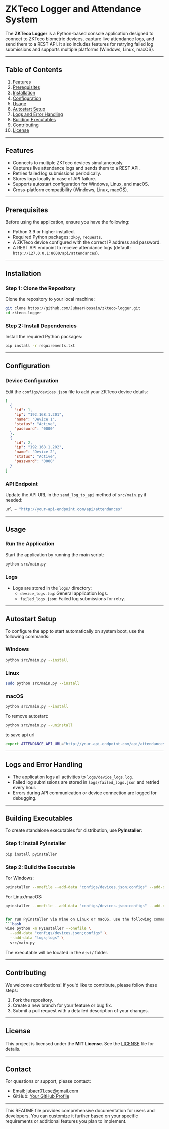 # ZKTeco Logger and Attendance System

The **ZKTeco Logger** is a Python-based console application designed to connect to ZKTeco biometric devices, capture live attendance logs, and send them to a REST API. It also includes features for retrying failed log submissions and supports multiple platforms (Windows, Linux, macOS).

---

## Table of Contents

1. [Features](#features)
2. [Prerequisites](#prerequisites)
3. [Installation](#installation)
4. [Configuration](#configuration)
5. [Usage](#usage)
6. [Autostart Setup](#autostart-setup)
7. [Logs and Error Handling](#logs-and-error-handling)
8. [Building Executables](#building-executables)
9. [Contributing](#contributing)
10. [License](#license)

---

## Features

- Connects to multiple ZKTeco devices simultaneously.
- Captures live attendance logs and sends them to a REST API.
- Retries failed log submissions periodically.
- Stores logs locally in case of API failure.
- Supports autostart configuration for Windows, Linux, and macOS.
- Cross-platform compatibility (Windows, Linux, macOS).

---

## Prerequisites

Before using the application, ensure you have the following:

- Python 3.9 or higher installed.
- Required Python packages: `zkpy`, `requests`.
- A ZKTeco device configured with the correct IP address and password.
- A REST API endpoint to receive attendance logs (default: `http://127.0.0.1:8000/api/attendances`).

---

## Installation

### Step 1: Clone the Repository

Clone the repository to your local machine:

```bash
git clone https://github.com/JubaerHossain/zkteco-logger.git
cd zkteco-logger
```

### Step 2: Install Dependencies

Install the required Python packages:

```bash
pip install -r requirements.txt
```

---

## Configuration

### Device Configuration

Edit the `configs/devices.json` file to add your ZKTeco device details:

```json
[
  {
    "id": 1,
    "ip": "192.168.1.201",
    "name": "Device 1",
    "status": "Active",
    "password": "0000"
  },
  {
    "id": 2,
    "ip": "192.168.1.202",
    "name": "Device 2",
    "status": "Active",
    "password": "0000"
  }
]
```

### API Endpoint

Update the API URL in the `send_log_to_api` method of `src/main.py` if needed:

```python
url = "http://your-api-endpoint.com/api/attendances"
```

---

## Usage

### Run the Application

Start the application by running the main script:

```bash
python src/main.py
```

### Logs

- Logs are stored in the `logs/` directory:
  - `device_logs.log`: General application logs.
  - `failed_logs.json`: Failed log submissions for retry.

---

## Autostart Setup

To configure the app to start automatically on system boot, use the following commands:

### Windows

```bash
python src/main.py --install
```

### Linux

```bash
sudo python src/main.py --install
```

### macOS

```bash
python src/main.py --install
```

To remove autostart:

```bash
python src/main.py --uninstall
```

to save api url

```bash
export ATTENDANCE_API_URL="http://your-api-endpoint.com/api/attendances"
```

---

## Logs and Error Handling

- The application logs all activities to `logs/device_logs.log`.
- Failed log submissions are stored in `logs/failed_logs.json` and retried every hour.
- Errors during API communication or device connection are logged for debugging.

---

## Building Executables

To create standalone executables for distribution, use **PyInstaller**:

### Step 1: Install PyInstaller

```bash
pip install pyinstaller
```

### Step 2: Build the Executable

For Windows:

```bash
pyinstaller --onefile --add-data "configs/devices.json;configs" --add-data "logs;logs" src/main.py
```

For Linux/macOS:

```bash
pyinstaller --onefile --add-data "configs/devices.json:configs" --add-data "logs:logs" src/main.py


for run PyInstaller via Wine on Linux or macOS, use the following command:
```bash
wine python -m PyInstaller --onefile \
  --add-data "configs/devices.json;configs" \
  --add-data "logs;logs" \
  src/main.py
```

The executable will be located in the `dist/` folder.

---

## Contributing

We welcome contributions! If you'd like to contribute, please follow these steps:

1. Fork the repository.
2. Create a new branch for your feature or bug fix.
3. Submit a pull request with a detailed description of your changes.

---

## License

This project is licensed under the **MIT License**. See the [LICENSE](LICENSE) file for details.

---

## Contact

For questions or support, please contact:

- Email: jubaer01.cse@gmail.com
- GitHub: [Your GitHub Profile](https://github.com/JubaerHossain)

---

This README file provides comprehensive documentation for users and developers. You can customize it further based on your specific requirements or additional features you plan to implement.

